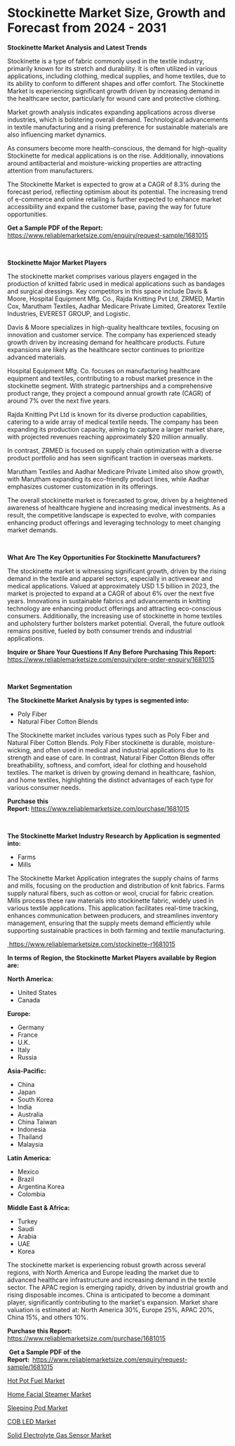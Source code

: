 <p><h1>Stockinette Market Size, Growth and Forecast from 2024 - 2031</h1></p><p><strong>Stockinette Market Analysis and Latest Trends</strong></p>
<p><p>Stockinette is a type of fabric commonly used in the textile industry, primarily known for its stretch and durability. It is often utilized in various applications, including clothing, medical supplies, and home textiles, due to its ability to conform to different shapes and offer comfort. The Stockinette Market is experiencing significant growth driven by increasing demand in the healthcare sector, particularly for wound care and protective clothing. </p><p>Market growth analysis indicates expanding applications across diverse industries, which is bolstering overall demand. Technological advancements in textile manufacturing and a rising preference for sustainable materials are also influencing market dynamics. </p><p>As consumers become more health-conscious, the demand for high-quality Stockinette for medical applications is on the rise. Additionally, innovations around antibacterial and moisture-wicking properties are attracting attention from manufacturers. </p><p>The Stockinette Market is expected to grow at a CAGR of 8.3% during the forecast period, reflecting optimism about its potential. The increasing trend of e-commerce and online retailing is further expected to enhance market accessibility and expand the customer base, paving the way for future opportunities.</p></p>
<p><strong>Get a Sample PDF of the Report:&nbsp;</strong> <a href="https://www.reliablemarketsize.com/enquiry/request-sample/1681015?utm_campaign=1283&utm_medium=2&utm_source=Github&utm_content=ia&utm_term=04102024&utm_id=stockinette">https://www.reliablemarketsize.com/enquiry/request-sample/1681015</a></p>
<p>&nbsp;</p>
<p><strong>Stockinette Major Market Players</strong></p>
<p><p>The stockinette market comprises various players engaged in the production of knitted fabric used in medical applications such as bandages and surgical dressings. Key competitors in this space include Davis & Moore, Hospital Equipment Mfg. Co., Rajda Knitting Pvt Ltd, ZRMED, Martin Cox, Marutham Textiles, Aadhar Medicare Private Limited, Greatorex Textile Industries, EVEREST GROUP, and Logistic.</p><p>Davis & Moore specializes in high-quality healthcare textiles, focusing on innovation and customer service. The company has experienced steady growth driven by increasing demand for healthcare products. Future expansions are likely as the healthcare sector continues to prioritize advanced materials.</p><p>Hospital Equipment Mfg. Co. focuses on manufacturing healthcare equipment and textiles, contributing to a robust market presence in the stockinette segment. With strategic partnerships and a comprehensive product range, they project a compound annual growth rate (CAGR) of around 7% over the next five years.</p><p>Rajda Knitting Pvt Ltd is known for its diverse production capabilities, catering to a wide array of medical textile needs. The company has been expanding its production capacity, aiming to capture a larger market share, with projected revenues reaching approximately $20 million annually.</p><p>In contrast, ZRMED is focused on supply chain optimization with a diverse product portfolio and has seen significant traction in overseas markets. </p><p>Marutham Textiles and Aadhar Medicare Private Limited also show growth, with Marutham expanding its eco-friendly product lines, while Aadhar emphasizes customer customization in its offerings.</p><p>The overall stockinette market is forecasted to grow, driven by a heightened awareness of healthcare hygiene and increasing medical investments. As a result, the competitive landscape is expected to evolve, with companies enhancing product offerings and leveraging technology to meet changing market demands.</p></p>
<p>&nbsp;</p>
<p><strong>What Are The Key Opportunities For Stockinette Manufacturers?</strong></p>
<p><p>The stockinette market is witnessing significant growth, driven by the rising demand in the textile and apparel sectors, especially in activewear and medical applications. Valued at approximately USD 1.5 billion in 2023, the market is projected to expand at a CAGR of about 6% over the next five years. Innovations in sustainable fabrics and advancements in knitting technology are enhancing product offerings and attracting eco-conscious consumers. Additionally, the increasing use of stockinette in home textiles and upholstery further bolsters market potential. Overall, the future outlook remains positive, fueled by both consumer trends and industrial applications.</p></p>
<p><strong>Inquire or Share Your Questions If Any Before Purchasing This Report:</strong> <a href="https://www.reliablemarketsize.com/enquiry/pre-order-enquiry/1681015?utm_campaign=1283&utm_medium=2&utm_source=Github&utm_content=ia&utm_term=04102024&utm_id=stockinette">https://www.reliablemarketsize.com/enquiry/pre-order-enquiry/1681015</a></p>
<p>&nbsp;</p>
<p><strong>Market Segmentation</strong></p>
<p><strong>The Stockinette Market Analysis by types is segmented into:</strong></p>
<p><ul><li>Poly Fiber</li><li>Natural Fiber Cotton Blends</li></ul></p>
<p><p>The Stockinette market includes various types such as Poly Fiber and Natural Fiber Cotton Blends. Poly Fiber stockinette is durable, moisture-wicking, and often used in medical and industrial applications due to its strength and ease of care. In contrast, Natural Fiber Cotton Blends offer breathability, softness, and comfort, ideal for clothing and household textiles. The market is driven by growing demand in healthcare, fashion, and home textiles, highlighting the distinct advantages of each type for various consumer needs.</p></p>
<p><strong>Purchase this Report:&nbsp;</strong><a href="https://www.reliablemarketsize.com/purchase/1681015?utm_campaign=1283&utm_medium=2&utm_source=Github&utm_content=ia&utm_term=04102024&utm_id=stockinette">https://www.reliablemarketsize.com/purchase/1681015</a></p>
<p>&nbsp;</p>
<p><strong>The Stockinette Market Industry Research by Application is segmented into:</strong></p>
<p><ul><li>Farms</li><li>Mills</li></ul></p>
<p><p>The Stockinette Market Application integrates the supply chains of farms and mills, focusing on the production and distribution of knit fabrics. Farms supply natural fibers, such as cotton or wool, crucial for fabric creation. Mills process these raw materials into stockinette fabric, widely used in various textile applications. This application facilitates real-time tracking, enhances communication between producers, and streamlines inventory management, ensuring that the supply meets demand efficiently while supporting sustainable practices in both farming and textile manufacturing.</p></p>
<p><a href="https://www.reliablemarketsize.com/stockinette-r1681015?utm_campaign=1283&utm_medium=2&utm_source=Github&utm_content=ia&utm_term=04102024&utm_id=stockinette">&nbsp;https://www.reliablemarketsize.com/stockinette-r1681015</a></p>
<p><strong>In terms of Region, the Stockinette Market Players available by Region are:</strong></p>
<p>
    <p> <strong> North America: </strong>
        <ul>
            <li>United States</li>
            <li>Canada</li>
        </ul>
        </p> 
    <p> <strong> Europe: </strong>
        <ul>
            <li>Germany</li>
            <li>France</li>
            <li>U.K.</li>
            <li>Italy</li>
            <li>Russia</li>
        </ul>
        </p> 
    <p> <strong> Asia-Pacific: </strong>
        <ul>
            <li>China</li>
            <li>Japan</li>
            <li>South Korea</li>
            <li>India</li>
            <li>Australia</li>
            <li>China Taiwan</li>
            <li>Indonesia</li>
            <li>Thailand</li>
            <li>Malaysia</li>
        </ul>
        </p> 
    <p> <strong> Latin America: </strong>
        <ul>
            <li>Mexico</li>
            <li>Brazil</li>
            <li>Argentina Korea</li>
            <li>Colombia</li>
        </ul>
        </p> 
    <p> <strong> Middle East & Africa: </strong>
        <ul>
            <li>Turkey</li>
            <li>Saudi</li>
            <li>Arabia</li>
            <li>UAE</li>
            <li>Korea</li>
        </ul>
    </p>
    </p>
<p><p>The stockinette market is experiencing robust growth across several regions, with North America and Europe leading the market due to advanced healthcare infrastructure and increasing demand in the textile sector. The APAC region is emerging rapidly, driven by industrial growth and rising disposable incomes. China is anticipated to become a dominant player, significantly contributing to the market's expansion. Market share valuation is estimated at: North America 30%, Europe 25%, APAC 20%, China 15%, and others 10%.</p></p>
<p><strong>Purchase this Report: </strong><a href="https://www.reliablemarketsize.com/purchase/1681015?utm_campaign=1283&utm_medium=2&utm_source=Github&utm_content=ia&utm_term=04102024&utm_id=stockinette">https://www.reliablemarketsize.com/purchase/1681015</a></p>
<p>&nbsp;<strong>Get a Sample PDF of the Report:&nbsp;&nbsp;</strong><a href="https://www.reliablemarketsize.com/enquiry/request-sample/1681015?utm_campaign=1283&utm_medium=2&utm_source=Github&utm_content=ia&utm_term=04102024&utm_id=stockinette">https://www.reliablemarketsize.com/enquiry/request-sample/1681015</a></p>
<p><strong></strong></p>
<p><p><a href="https://www.linkedin.com/pulse/global-hot-pot-fuel-market-size-trends-analysis-regional-outlook-ajy4c?utm_campaign=1283&utm_medium=2&utm_source=Github&utm_content=ia&utm_term=04102024&utm_id=stockinette">Hot Pot Fuel Market</a></p><p><a href="https://www.linkedin.com/pulse/home-facial-steamer-market-indicators-size-regional-breakdown-ortrc?utm_campaign=1283&utm_medium=2&utm_source=Github&utm_content=ia&utm_term=04102024&utm_id=stockinette">Home Facial Steamer Market</a></p><p><a href="https://www.linkedin.com/pulse/global-sleeping-pod-market-focus-product-type-compact-energy-repcc?utm_campaign=1283&utm_medium=2&utm_source=Github&utm_content=ia&utm_term=04102024&utm_id=stockinette">Sleeping Pod Market</a></p><p><a href="https://www.linkedin.com/pulse/cob-led-market-global-share-ranking-overall-sales-demand-sxiuc?utm_campaign=1283&utm_medium=2&utm_source=Github&utm_content=ia&utm_term=04102024&utm_id=stockinette">COB LED Market</a></p><p><a href="https://www.linkedin.com/pulse/future-trends-global-solid-electrolyte-gas-sensor-market-insights-qccjc?utm_campaign=1283&utm_medium=2&utm_source=Github&utm_content=ia&utm_term=04102024&utm_id=stockinette">Solid Electrolyte Gas Sensor Market</a></p></p>